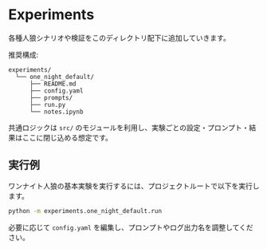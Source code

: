 # Experiments

各種人狼シナリオや検証をこのディレクトリ配下に追加していきます。

推奨構成:
```
experiments/
  └── one_night_default/
      ├── README.md
      ├── config.yaml
      ├── prompts/
      ├── run.py
      └── notes.ipynb
```

共通ロジックは `src/` のモジュールを利用し、実験ごとの設定・プロンプト・結果はここに閉じ込める想定です。

## 実行例
ワンナイト人狼の基本実験を実行するには、プロジェクトルートで以下を実行します。

```bash
python -m experiments.one_night_default.run
```

必要に応じて `config.yaml` を編集し、プロンプトやログ出力名を調整してください。
